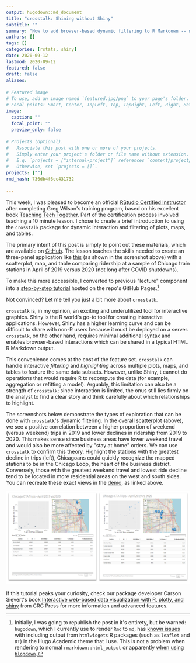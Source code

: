 ```yaml
---
output: hugodown::md_document
title: "crosstalk: Shining without Shiny"
subtitle: ""
summary: "How to add browser-based dynamic filtering to R Markdown -- no Shiny server required!"
authors: []
tags: []
categories: [rstats, shiny]
date: 2020-09-12
lastmod: 2020-09-12
featured: false
draft: false
aliases:

# Featured image
# To use, add an image named `featured.jpg/png` to your page's folder.
# Focal points: Smart, Center, TopLeft, Top, TopRight, Left, Right, BottomLeft, Bottom, BottomRight.
image:
  caption: ""
  focal_point: ""
  preview_only: false

# Projects (optional).
#   Associate this post with one or more of your projects.
#   Simply enter your project's folder or file name without extension.
#   E.g. `projects = ["internal-project"]` references `content/project/deep-learning/index.md`.
#   Otherwise, set `projects = []`.
projects: [""]
rmd_hash: 736db4f6ec431732

---
```


This week, I was pleased to become an official [RStudio Certified Instructor](https://education.rstudio.com/trainers) after completing Greg Wilson's training program, based on his excellent book [Teaching Tech Together](http://teachtogether.tech/). Part of the certification process involved teaching a 10 minute lesson. I chose to create a brief introduction to using the `crosstalk` package for dynamic interaction and filtering of plots, maps, and tables.

The primary intent of this post is simply to point out these materials, which are available on [GitHub](https://github.com/emilyriederer/demo-crosstalk). The lesson teaches the skills needed to create an three-panel application like [this](https://emilyriederer.github.io/demo-crosstalk/analysis/demo.html) (as shown in the screnshot above) with a scatterplot, map, and table comparing ridership at a sample of Chicago train stations in April of 2019 versus 2020 (not long after COVID shutdowns).

To make this more accessible, I converted to previous "lecture" component into a [step-by-step tutorial](https://emilyriederer.github.io/demo-crosstalk/tutorial/tutorial-rmd.html) hosted on the repo's GitHub Pages.[^1]

Not convinced? Let me tell you just a bit more about `crosstalk`.

`crosstalk` is, in my opinion, an exciting and underutilized tool for interactive graphics. Shiny is the R world's go-to tool for creating interactive applications. However, Shiny has a higher learning curve and can be difficult to share with non-R users because it must be deployed on a server. `crosstalk`, on the other hand, requires minimal additional syntax and enables browser-based interactions which can be shared in a typical HTML R Markdown output.

This convenience comes at the cost of the feature set. `crosstalk` can handle interactive *filtering* and *highlighting* across multiple plots, maps, and tables to feature the same data subsets. However, unlike Shiny, t cannot do operations that would require R to recompute the data (for example, aggregation or refitting a model). Arguably, this limitation can also be a strength of `crosstalk`; since interaction is limited, the onus still lies firmly on the analyst to find a clear story and think carefully about which relationships to highlight.

The screenshots below demonstrate the types of exploration that can be done with `crosstalk`'s dynamic filtering. In the overall scatterplot (above), we see a positive correlation between a higher proportion of weekend (versus weekend) trips in 2019 and lower declines in ridership from 2019 to 2020. This makes sense since business areas have lower weekend travel and would also be more affected by "stay at home" orders. We can use `crosstalk` to confirm this theory. Highlight the stations with the greatest decline in trips (left), Chicagoans could quickly recognize the mapped stations to be in the Chicago Loop, the heart of the business district. Conversely, those with the greatest weekend travel and lowest ride decline tend to be located in more residential areas on the west and south sides. You can recreate these exact views in the [demo](https://emilyriederer.github.io/demo-crosstalk/analysis/demo.html), as linked above.

![](comparison.png)

If this tutorial peaks your curiosity, check our package developer Carson Sievert's book [Interactive web-based data visualization with R, plotly, and shiny](https://plotly-r.com/index.html) from CRC Press for more information and advanced features.

[^1]: Initially, I was going to republish the post in it's entirety, but be warned: `hugodown`, which I currently use to render `Rmd` to `md`, has [known issues](https://github.com/r-lib/hugodown/issues/36) with including output from `htmlwidgets` R packages (such as `leaflet` and `DT`) in the Hugo Academic theme that I use. This is not a problem when rendering to normal `rmarkdown::html_output` or apparently [when using `blogdown`](https://github.com/rstudio/blogdown/issues/7).

